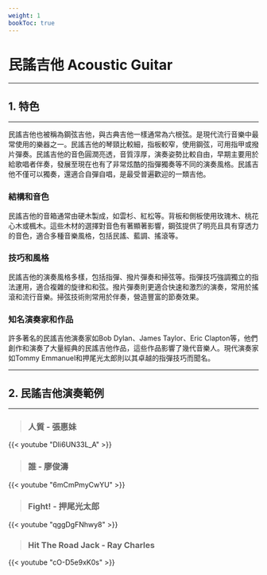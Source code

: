```yaml
---
weight: 1
bookToc: true
---
```


# 民謠吉他 Acoustic Guitar

---

## 1. 特色

---

民謠吉他也被稱為鋼弦吉他，與古典吉他一樣通常為六根弦。是現代流行音樂中最常使用的樂器之一。民謠吉他的琴頸比較細，指板較窄，使用鋼弦，可用指甲或撥片彈奏。民謠吉他的音色圓潤亮透，音質淳厚，演奏姿勢比較自由，早期主要用於給歌唱者伴奏，發展至現在也有了非常炫酷的指彈獨奏等不同的演奏風格。民謠吉他不僅可以獨奏，還適合自彈自唱，是最受普遍歡迎的一類吉他。

### 結構和音色

民謠吉他的音箱通常由硬木製成，如雲杉、紅松等。背板和側板使用玫瑰木、桃花心木或楓木。這些木材的選擇對音色有著顯著影響，鋼弦提供了明亮且具有穿透力的音色，適合多種音樂風格，包括民謠、藍調、搖滾等。

### 技巧和風格

民謠吉他的演奏風格多樣，包括指彈、撥片彈奏和掃弦等。指彈技巧強調獨立的指法運用，適合複雜的旋律和和弦。撥片彈奏則更適合快速和激烈的演奏，常用於搖滾和流行音樂。掃弦技術則常用於伴奏，營造豐富的節奏效果。

### 知名演奏家和作品

許多著名的民謠吉他演奏家如Bob Dylan、James Taylor、Eric Clapton等，他們創作和演奏了大量經典的民謠吉他作品，這些作品影響了幾代音樂人。現代演奏家如Tommy Emmanuel和押尾光太郎則以其卓越的指彈技巧而聞名。

---

## 2. 民謠吉他演奏範例

---

> ### 人質 - 張惠妹

{{< youtube "DIi6UN33L_A" >}}

> ### 誰 - 廖俊濤

{{< youtube "6mCmPmyCwYU" >}}

> ### Fight! - 押尾光太郎

{{< youtube "qggDgFNhwy8" >}}

> ### Hit The Road Jack - Ray Charles

{{< youtube "cO-D5e9xK0s" >}}
